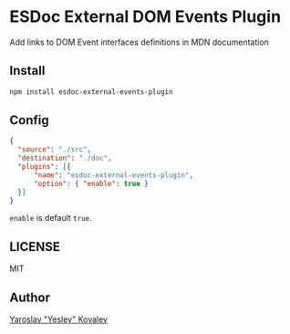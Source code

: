 # ESDoc External DOM Events Plugin

Add links to DOM Event interfaces definitions in MDN documentation

## Install
```bash
npm install esdoc-external-events-plugin
```

## Config
```json
{
  "source": "./src",
  "destination": "./doc",
  "plugins": [{
      "name": "esdoc-external-events-plugin",
      "option": { "enable": true }
  }]
}
```

`enable` is default `true`.

## LICENSE
MIT

## Author
[Yaroslav "Yesley" Kovalev](https://github.com/yesley)

